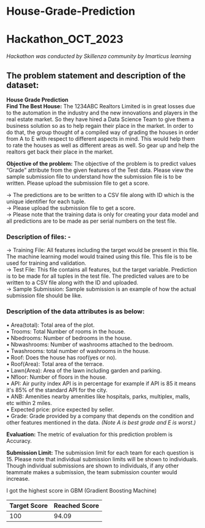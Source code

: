# House-Grade-Prediction
# Hackathon_OCT_2023
*Hackathon was conducted by Skillenza community by Imarticus learning*

## The problem statement and description of the dataset:
**House Grade Prediction**<br>
**Find The Best House:** The 1234ABC Realtors Limited is in great losses due to the automation in the industry and the new innovations and players in the real estate market. So they have hired a Data Science Team to give them a business solution so as to help regain their place in the market. In order to do that, the group thought of a compiled way of grading the houses in order from A to E with respect to different aspects in mind. This would help them to rate the houses as well as different areas as well. So gear up and help the realtors get back their place in the market.<br>

**Objective of the problem:** The objective of the problem is to predict values “Grade” attribute from the given features of the Test data. Please view the sample submission file to understand how the submission file is to be written. Please upload the submission file to get a score.<br>

-> The predictions are to be written to a CSV file along with ID which is the unique identifier for each tuple.<br>
-> Please upload the submission file to get a score.<br>
-> Please note that the training data is only for creating your data model and all predictions are to be made as per serial numbers on the test file.<br>

### Description of files: -

-> Training File: All features including the target would be present in this file. The machine learning model would trained using this file. This file is to be used for training and validation.<br>
-> Test File: This file contains all features, but the target variable. Prediction is to be made for all tuples in the test file. The predicted values are to be written to a CSV file along with the ID and uploaded.<br>
-> Sample Submission: Sample submission is an example of how the actual submission file should be like.<br>

### Description of the data attributes is as below:

• Area(total): Total area of the plot.<br>
• Trooms: Total Number of rooms in the house.<br>
• Nbedrooms: Number of bedrooms in the house.<br>
• Nbwashrooms: Number of washrooms attached to the bedroom.<br>
• Twashrooms: total number of washrooms in the house.<br>
• Roof: Does the house has roof(yes or no).<br>
• Roof(Area): Total area of the terrace.<br>
• Lawn(Area): Area of the lawn including garden and parking.<br>
• Nfloor: Number of floors in the house.<br>
• API: Air purity index API is in percentage for example if API is 85 it means it's 85% of the standard API for the city.<br>
• ANB: Amenities nearby amenities like hospitals, parks, multiplex, malls, etc within 2 miles.<br>
• Expected price: price expected by seller.<br>
• Grade: Grade provided by a company that depends on the condition and other features mentioned in the data. *(Note A is best grade and E is worst.)* <br>

**Evaluation:** The metric of evaluation for this prediction problem is Accuracy.<br>

**Submission Limit:** The submission limit for each team for each question is 15. Please note that individual submission limits will be shown to individuals. Though individual submissions are shown to individuals, if any other teammate makes a submission, the team submission counter would increase.<br>


I got the highest score in GBM (Gradient Boosting Machine)<br>

| Target Score | Reached Score |
|--|--|
| 100 | 94.09 |
